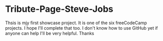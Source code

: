# Tribute-Page-Steve-Jobs
Thsis is mjy first showcase project. It is one of the six freeCodeCamp projects. I hope I'll complete that too. 
I don't know how to use GitHub yet if anyone can help I'll be very helpful.
Thanks
